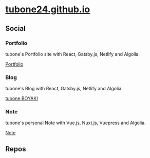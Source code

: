 # [tubone24.github.io](https://tubone24.github.io)

## Social

### Portfolio

tubone's Portfolio site with React, Gatsby.js, Netlify and Algolia.

[Portfolio](https://portfolio.tubone-project24.xyz/)

### Blog

tubone's Blog with React, Gatsby.js, Netlify and Algolia.

[tubone BOYAKI](https://blog.tubone-project24.xyz/)

### Note

tubone's personal Note with Vue.js, Nuxt.js, Vuepress and Algolia.

[Note](https://note.tubone-project24.xyz/)


## Repos
